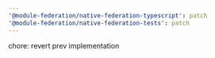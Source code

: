 ```yaml
---
'@module-federation/native-federation-typescript': patch
'@module-federation/native-federation-tests': patch
---
```


chore: revert prev implementation
